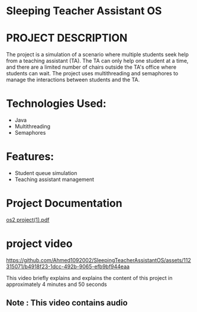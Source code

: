 # Sleeping Teacher Assistant OS
#  PROJECT DESCRIPTION

The project is a simulation of a scenario where multiple students seek help from a teaching assistant (TA). The TA can only help one student at a time, and there are a limited number of chairs outside the TA's office where students can wait. The project uses multithreading and semaphores to manage the interactions between students and the TA.

# Technologies Used:
- Java
- Multithreading
- Semaphores

# Features:
- Student queue simulation
- Teaching assistant management


# Project Documentation


[os2 project(1).pdf](https://github.com/Ahmed1092002/SleepingTeacherAssistantOS/files/13693644/os2.project.1.pdf)


# project video 

https://github.com/Ahmed1092002/SleepingTeacherAssistantOS/assets/112315071/b4918f23-1dcc-492b-9065-efb9bf944eaa

This video briefly explains and explains the content of this project in approximately 4 minutes and 50 seconds
## Note : This video contains audio 
